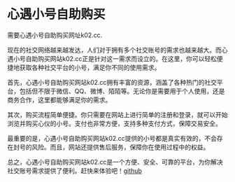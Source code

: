 # 心遇小号自助购买

需要心遇小号自助购买网址k02.cc.

现在的社交网络越来越发达，人们对于拥有多个社交账号的需求也越来越大。而心遇小号自助购买网站k02.cc正是针对这一需求而设立的。在这里，你可以轻松便捷地获取各种社交平台的小号，满足你不同的使用需求。

首先，心遇小号自助购买网站k02.cc拥有丰富的资源，涵盖了各种热门的社交平台，包括但不限于微信、QQ、微博、陌陌等。无论你是需要用于个人使用，还是商务合作，这里都能够满足你的需求。

其次，购买流程简单便捷。你只需要在网站上进行简单的注册和登录，就可以开始浏览并购买心仪的小号。支付也非常方便，支持多种支付方式，保障交易安全。

最重要的是，心遇小号自助购买网站k02.cc提供的小号都是真实有效的，不会存在封号的风险。而且，网站还提供售后服务，保障你在使用过程中的权益。

总之，心遇小号自助购买网站k02.cc是一个方便、安全、可靠的平台，为你解决社交账号需求提供了便利。赶快来体验吧！[github](https://github.com)